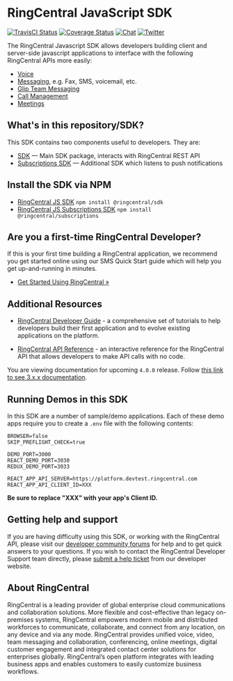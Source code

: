 # RingCentral JavaScript SDK

[![TravisCI Status](https://travis-ci.com/ringcentral/ringcentral-js.svg?branch=master)](https://travis-ci.com/ringcentral/ringcentral-js)
[![Coverage Status](https://coveralls.io/repos/github/ringcentral/ringcentral-js/badge.svg?branch=master)](https://coveralls.io/github/ringcentral/ringcentral-js)
[![Chat](https://img.shields.io/badge/chat-on%20glip-orange.svg)](https://ringcentral.github.io/join-ringcentral/)
[![Twitter](https://img.shields.io/twitter/follow/ringcentraldevs.svg?style=social&label=follow)](https://twitter.com/RingCentralDevs)

The RingCentral Javascript SDK allows developers building client and server-side javascript applications to interface with the following RingCentral APIs more easily:

* [Voice](https://developer.ringcentral.com/api-products/voice)
* [Messaging](https://developer.ringcentral.com/api-products/sms), e.g. Fax, SMS, voicemail, etc.
* [Glip Team Messaging](https://developer.ringcentral.com/api-products/team-messaging)
* [Call Management](https://developer.ringcentral.com/api-products/configuration)
* [Meetings](https://developers.ringcentral.com/api-products/meetings)

## What's in this repository/SDK?

This SDK contains two components useful to developers. They are:

- [SDK](sdk) &mdash; Main SDK package, interacts with RingCentral REST API
- [Subscriptions SDK](subscriptions) &mdash; Additional SDK which listens to push notifications

## Install the SDK via NPM

- [RingCentral JS SDK](https://www.npmjs.com/package/@ringcentral/sdk) ```npm install @ringcentral/sdk```
- [RingCentral JS Subscriptions SDK](https://www.npmjs.com/package/@ringcentral/subscriptions) ```npm install @ringcentral/subscriptions```

## Are you a first-time RingCentral Developer?

If this is your first time building a RingCentral application, we recommend you get started online using our SMS Quick Start guide which will help you get up-and-running in minutes.

* [Get Started Using RingCentral &raquo;](https://developers.ringcentral.com/guide/sms/quick-start)

## Additional Resources

* [RingCentral Developer Guide](https://developer.ringcentral.com/api-reference) - a comprehensive set of tutorials to help developers build their first application and to evolve existing applications on the platform. 

* [RingCentral API Reference](https://developer.ringcentral.com/api-reference) - an interactive reference for the RingCentral API that allows developers to make API calls with no code.

You are viewing documentation for upcoming `4.0.0` release. Follow [this link to see 3.x.x documentation](https://github.com/ringcentral/ringcentral-js/tree/v3).  

## Running Demos in this SDK

In this SDK are a number of sample/demo applications. Each of these demo apps require you to create a `.env` file with the following contents:

```
BROWSER=false
SKIP_PREFLIGHT_CHECK=true

DEMO_PORT=3000
REACT_DEMO_PORT=3030
REDUX_DEMO_PORT=3033

REACT_APP_API_SERVER=https://platform.devtest.ringcentral.com
REACT_APP_API_CLIENT_ID=XXX
```

**Be sure to replace "XXX" with your app's Client ID.**

## Getting help and support

If you are having difficulty using this SDK, or working with the RingCentral API, please visit our [developer community forums](https://community.ringcentral.com/spaces/144/) for help and to get quick answers to your questions. If you wish to contact the RingCentral Developer Support team directly, please [submit a help ticket](https://developers.ringcentral.com/support/create-case) from our developer website.

## About RingCentral

RingCentral is a leading provider of global enterprise cloud communications and collaboration solutions. More flexible and cost-effective than legacy on-premises systems, RingCentral empowers modern mobile and distributed workforces to communicate, collaborate, and connect from any location, on any device and via any mode. RingCentral provides unified voice, video, team messaging and collaboration, conferencing, online meetings, digital customer engagement and integrated contact center solutions for enterprises globally. RingCentral’s open platform integrates with leading business apps and enables customers to easily customize business workflows.

